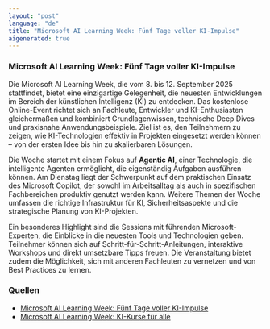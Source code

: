 ```yaml
---
layout: "post"
language: "de"
title: "Microsoft AI Learning Week: Fünf Tage voller KI-Impulse"
aigenerated: true
---
```


### Microsoft AI Learning Week: Fünf Tage voller KI-Impulse

Die Microsoft AI Learning Week, die vom 8. bis 12. September 2025 stattfindet, bietet eine einzigartige Gelegenheit, die neuesten Entwicklungen im Bereich der künstlichen Intelligenz (KI) zu entdecken. Das kostenlose Online-Event richtet sich an Fachleute, Entwickler und KI-Enthusiasten gleichermaßen und kombiniert Grundlagenwissen, technische Deep Dives und praxisnahe Anwendungsbeispiele. Ziel ist es, den Teilnehmern zu zeigen, wie KI-Technologien effektiv in Projekten eingesetzt werden können – von der ersten Idee bis hin zu skalierbaren Lösungen.

<!--more-->

Die Woche startet mit einem Fokus auf **Agentic AI**, einer Technologie, die intelligente Agenten ermöglicht, die eigenständig Aufgaben ausführen können. Am Dienstag liegt der Schwerpunkt auf dem praktischen Einsatz des Microsoft Copilot, der sowohl im Arbeitsalltag als auch in spezifischen Fachbereichen produktiv genutzt werden kann. Weitere Themen der Woche umfassen die richtige Infrastruktur für KI, Sicherheitsaspekte und die strategische Planung von KI-Projekten. 

Ein besonderes Highlight sind die Sessions mit führenden Microsoft-Experten, die Einblicke in die neuesten Tools und Technologien geben. Teilnehmer können sich auf Schritt-für-Schritt-Anleitungen, interaktive Workshops und direkt umsetzbare Tipps freuen. Die Veranstaltung bietet zudem die Möglichkeit, sich mit anderen Fachleuten zu vernetzen und von Best Practices zu lernen.

### Quellen
- [Microsoft AI Learning Week: Fünf Tage voller KI-Impulse](https://www.microsoft.com/de-de/techwiese/news/microsoft-ai-learning-week-fuenf-tage-voller-ki-impulse.aspx)  
- [Microsoft AI Learning Week: KI-Kurse für alle](https://www.microsoft.com/de-de/aktionen/ai-learning-week/)
